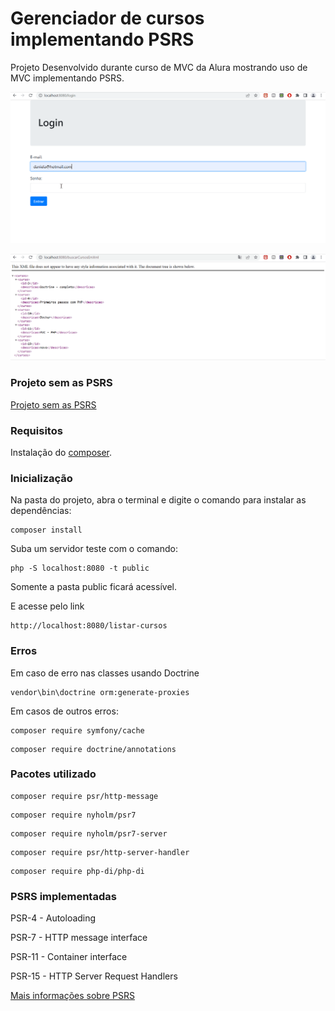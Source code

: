 # Gerenciador de cursos implementando PSRS 

Projeto Desenvolvido durante curso de MVC da Alura mostrando uso de MVC implementando PSRS.

![Alt Text](https://github.com/DaniPoletto/psrs/blob/main/demo.gif)

![Alt Text](https://github.com/DaniPoletto/psrs/blob/main/demo2.gif)

### Projeto sem as PSRS

[Projeto sem as PSRS](https://github.com/DaniPoletto/gerenciador-de-curso)

### Requisitos

Instalação do [composer](https://getcomposer.org/). 

### Inicialização
Na pasta do projeto, abra o terminal e digite o comando para instalar as dependências:

```
composer install
```

Suba um servidor teste com o comando:
```
php -S localhost:8080 -t public
```

Somente a pasta public ficará acessível. 

E acesse pelo link 
```
http://localhost:8080/listar-cursos
```

### Erros
Em caso de erro nas classes usando Doctrine
```
vendor\bin\doctrine orm:generate-proxies
```

Em casos de outros erros:
```
composer require symfony/cache
```

```
composer require doctrine/annotations
```

### Pacotes utilizado
```
composer require psr/http-message
```

```
composer require nyholm/psr7
```

```
composer require nyholm/psr7-server
```

```
composer require psr/http-server-handler
```

```
composer require php-di/php-di
```

### PSRS implementadas

PSR-4 - Autoloading

PSR-7 - HTTP message interface

PSR-11 - Container interface

PSR-15 - HTTP Server Request Handlers

[Mais informações sobre PSRS](https://www.php-fig.org/psr/)

